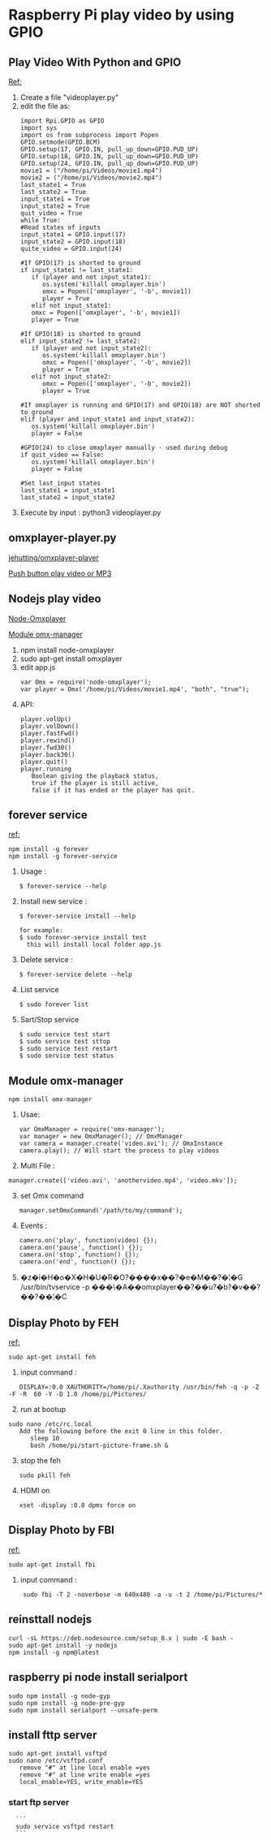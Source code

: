 # Raspberry Pi play video by using GPIO

## Play Video With Python and GPIO
[Ref:](https://www.hackster.io/ThothLoki/play-video-with-python-and-gpio-a30c7a)
   
   1. Create a file "videoplayer.py"
   2. edit the file as:
      ```
      import Rpi.GPIO as GPIO
      import sys
      import os from subprocess import Popen
      GPIO.setmode(GPIO.BCM)
      GPIO.setup(17, GPIO.IN, pull_up_down=GPIO.PUD_UP)
      GPIO.setup(18, GPIO.IN, pull_up_down=GPIO.PUD_UP)
      GPIO.setup(24, GPIO.IN, pull_up_down=GPIO.PUD_UP) 
      movie1 = ("/home/pi/Videos/movie1.mp4")
      movie2 = ("/home/pi/Videos/movie2.mp4")
      last_state1 = True
      last_state2 = True
      input_state1 = True
      input_state2 = True
      quit_video = True
      while True:
      #Read states of inputs
      input_state1 = GPIO.input(17)
      input_state2 = GPIO.input(18)
      quite_video = GPIO.input(24)

      #If GPIO(17) is shorted to ground
      if input_state1 != last_state1:
         if (player and not input_state1):
            os.system('killall omxplayer.bin')
            omxc = Popen(['omxplayer', '-b', movie1])
            player = True
         elif not input_state1:
         omxc = Popen(['omxplayer', '-b', movie1])
         player = True

      #If GPIO(18) is shorted to ground
      elif input_state2 != last_state2:
         if (player and not input_state2):
            os.system('killall omxplayer.bin')
            omxc = Popen(['omxplayer', '-b', movie2])
            player = True
         elif not input_state2:
            omxc = Popen(['omxplayer', '-b', movie2])
            player = True

      #If omxplayer is running and GPIO(17) and GPIO(18) are NOT shorted to ground
      elif (player and input_state1 and input_state2):
         os.system('killall omxplayer.bin')
         player = False

      #GPIO(24) to close omxplayer manually - used during debug
      if quit_video == False:
         os.system('killall omxplayer.bin')
         player = False

      #Set last_input states
      last_state1 = input_state1
      last_state2 = input_state2 
      ```
   3. Execute by input : python3 videoplayer.py

   
## omxplayer-player.py    	
[jehutting/omxplayer-player](https://github.com/jehutting/omxplayer-player/blob/master/omxplayer-player.py)

[Push button play video or MP3](http://www.pibeginners.com/playing-media-via-cli-gpio/)
   

## Nodejs play video
[Node-Omxplayer](https://www.npmjs.com/package/node-omxplayer)

[Module omx-manager](https://npm.taobao.org/package/omx-manager#othermethods)
   
   1. npm install node-omxplayer
   2. sudo apt-get install omxplayer
   3. edit app.js
      ```
      var Omx = require('node-omxplayer');
      var player = Omx('/home/pi/Videos/movie1.mp4', "both", "true");
      ```
   4. API:
      ```
      player.volUp()
      player.volDown()
      player.fastFwd()
      player.rewind()
      player.fwd30()
      player.back30()
      player.quit() 
      player.running
         Boolean giving the playback status, 
         true if the player is still active, 
         false if it has ended or the player has quit.
      ```   

## forever service 
[ref:](https://github.com/zapty/forever-service)
   ```
   npm install -g forever
   npm install -g forever-service  
   ```
   1. Usage :
   ```
      $ forever-service --help 
   ```
   2. Install new service :
   ```
      $ forever-service install --help 
      
      for example:
      $ sudo forever-service install test
        this will install local folder app.js
   ```   
   3. Delete service :
   ```
      $ forever-service delete --help
   ```
   4. List service
   ```
      $ sudo forever list
   ```
   5. Sart/Stop service
   ```
      $ sudo service test start
      $ sudo service test sttop
      $ sudo service test restart
      $ sudo service test status
   ```
      

## Module omx-manager
   ```
   npm install omx-manager
   ```
   1. Usae:
   ```
      var OmxManager = require('omx-manager');
      var manager = new OmxManager(); // OmxManager
      var camera = manager.create('video.avi'); // OmxInstance
      camera.play(); // Will start the process to play videos  
   ```
   2. Multi File :
   ```
   manager.create(['video.avi', 'anothervideo.mp4', 'video.mkv']); 
   ```   
   3. set Omx command
   ```
      manager.setOmxCommand('/path/to/my/command');
   ```
   
   4. Events :
   ```
      camera.on('play', function(video) {});  
      camera.on('pause', function() {});
      camera.on('stop', function() {});
      camera.on('end', function() {}); 
   ```
    
   5. �z�i�H�o�X�H�U�R�O?����x��?�e�M��?�¦�G 
      /usr/bin/tvservice -p 
      ���\�A��omxplayer��?��u?�b?�v��?��?��¦�C 
      

## Display Photo by FEH
[ref:](https://pimylifeup.com/raspberry-pi-photo-frame/)
   
   ```
   sudo apt-get install feh
   ```
   1. input command :
   ```
      DISPLAY=:0.0 XAUTHORITY=/home/pi/.Xauthority /usr/bin/feh -q -p -Z -F -R  60 -Y -D 1.0 /home/pi/Pictures/
   ```
   2. run at bootup
   ```
   sudo nano /etc/rc.local
      Add the following before the exit 0 line in this folder.
         sleep 10
         bash /home/pi/start-picture-frame.sh &
   ```
   3. stop the feh
   ```
      sudo pkill feh
   ```
   4. HDMI on
   ```
      xset -display :0.0 dpms force on
   ```
      
## Display Photo by FBI
[ref:](http://ofbrooklyn.com/2014/01/2/building-photo-frame-raspberry-pi-motion-detector/)

   ```
   sudo apt-get install fbi
   ```
   1. input command :
   ```
       sudo fbi -T 2 -noverbose -m 640x480 -a -u -t 2 /home/pi/Pictures/*  
   ```


## reinsttall nodejs 
   ```
   curl -sL https://deb.nodesource.com/setup_8.x | sudo -E bash -
   sudo apt-get install -y nodejs
   npm install -g npm@latest
   ```

## raspberry pi node install serialport
   ```
   sudo npm install -g node-gyp
   sudo npm install -g node-pre-gyp  
   sudo npm install serialport --unsafe-perm    
   ```

## install fttp server
   ```
   sudo apt-get install vsftpd
   sudo nano /etc/vsftpd.conf
      remove "#" at line local enable =yes
      remove "#" at line write enable =yes
      local_enable=YES, write_enable=YES
   ```
   ### start ftp server
      ```
      sudo service vsftpd restart
      ```
